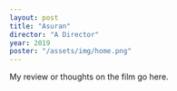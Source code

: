 ```yaml
---
layout: post
title: "Asuran"
director: "A Director"
year: 2019
poster: "/assets/img/home.png"
---
```


My review or thoughts on the film go here.
